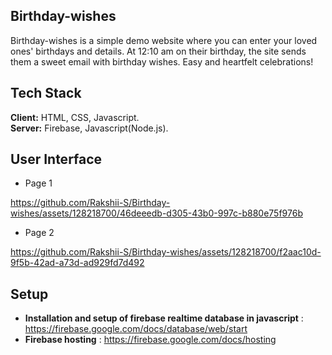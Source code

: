 ## Birthday-wishes ##
Birthday-wishes is a simple demo website where you can enter your loved ones' birthdays and details. At 12:10 am on their birthday, the site sends them a sweet email with birthday wishes. Easy and heartfelt celebrations!

## Tech Stack
**Client:** HTML, CSS, Javascript. <br>
**Server:** Firebase, Javascript(Node.js). 

## User Interface
+ Page 1

https://github.com/Rakshii-S/Birthday-wishes/assets/128218700/46deeedb-d305-43b0-997c-b880e75f976b

+ Page 2

https://github.com/Rakshii-S/Birthday-wishes/assets/128218700/f2aac10d-9f5b-42ad-a73d-ad929fd7d492
  
## Setup
+ **Installation and setup of firebase realtime database in javascript** : https://firebase.google.com/docs/database/web/start <br>
+ **Firebase hosting** : https://firebase.google.com/docs/hosting
